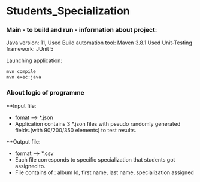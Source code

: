 # Students_Specialization

<h3>Main - to build and run - information about project:</h3>

Java version: 11, 
Used Build automation tool: Maven 3.8.1
Used Unit-Testing framework: JUnit 5

Launching application:
```bash
mvn compile
mvn exec:java
```
<h3>About logic of programme</h3>
**Input file:

* fomat --> *.json 
* Application contains 3 *.json files with pseudo randomly generated fields.(with 90/200/350 elements) to test results.

**Output file:

* format --> *.csv
* Each file corresponds to specific specialization that students got assigned to.
* File contains of :  album Id, first name, last name, specialization assigned

